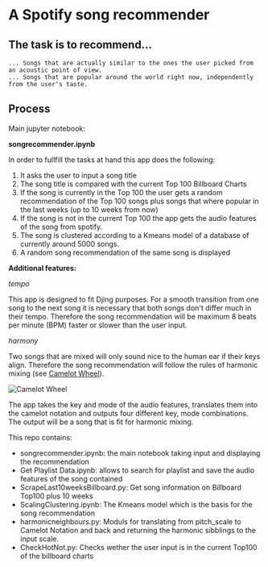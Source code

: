 # A Spotify song recommender

## The task is to recommend... 
    ... Songs that are actually similar to the ones the user picked from an acoustic point of view.
    ... Songs that are popular around the world right now, independently from the user's taste.

## Process

Main jupyter notebook: 

**songrecommender.ipynb**

In order to fullfill the tasks at hand this app does the following:

1. It asks the user to input a song title
2. The song title is compared with the current Top 100 Billboard Charts
3. If the song is currently in the Top 100 the user gets a random recommendation of the Top 100 songs plus songs that where popular in the last weeks (up to 10 weeks from now)
4. If the song is not in the current Top 100 the app gets the audio features of the song from spotify.
5. The song is clustered according to a Kmeans model of a database of currently around 5000 songs.
6. A random song recommendation of the same song is displayed

**Additional features:**

*tempo*

This app is designed to fit Djing purposes. For a smooth transition from one song to the next song it is necessary that both songs don't differ much in their tempo. Therefore the song recommendation will be maximum 8 beats per minute (BPM) faster or slower than the user input.

*harmony*

Two songs that are mixed will only sound nice to the human ear if their keys align. Therefore the song recommendation will follow the rules of harmonic mixing (see [Camelot Wheel](https://mixedinkey.com/camelot-wheel/)).

![Camelot Wheel](https://mixedinkey.com/wp-content/uploads/2020/04/Camelot-Wheel-Mixed-In-Key-Harmonic-Mixing.png)

The app takes the key and mode of the audio features, translates them into the camelot notation and outputs four different key, mode combinations. The output will be a song that is fit for harmonic mixing.


This repo contains:

- songrecommender.ipynb: the main notebook taking input and displaying the recommendation
- Get Playlist Data.ipynb: allows to search for playlist and save the audio features of the song contained
- ScrapeLast10weeksBillboard.py: Get song information on Billboard Top100 plus 10 weeks
- ScalingClustering.ipynb: The Kmeans model which is the basis for the song recommendation
- harmonicneighbours.py: Moduls for translating from pitch_scale to Camelot Notation and back and returning the harmonic sibblings to the input scale.
- CheckHotNot.py: Checks wether the user input is in the current Top100 of the billboard charts




    

